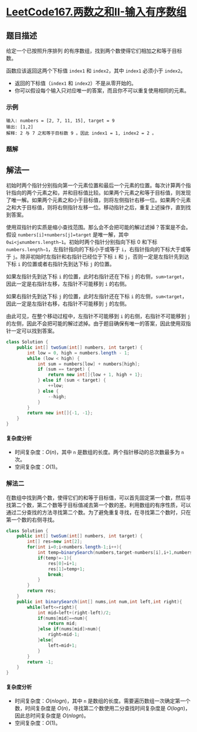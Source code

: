 # [LeetCode167.两数之和II-输入有序数组](https://leetcode-cn.com/problems/two-sum-ii-input-array-is-sorted/)
## 题目描述
给定一个已按照升序排列 的有序数组，找到两个数使得它们相加之和等于目标数。

函数应该返回这两个下标值 `index1` 和 `index2`，其中 `index1` 必须小于 `index2`。

- 返回的下标值（`index1` 和 `index2`）不是从零开始的。
- 你可以假设每个输入只对应唯一的答案，而且你不可以重复使用相同的元素。

### 示例
```
输入: numbers = [2, 7, 11, 15], target = 9
输出: [1,2]
解释: 2 与 7 之和等于目标数 9 。因此 index1 = 1, index2 = 2 。
```
### 题解
## 解法一
初始时两个指针分别指向第一个元素位置和最后一个元素的位置。每次计算两个指针指向的两个元素之和，并和目标值比较。如果两个元素之和等于目标值，则发现了唯一解。如果两个元素之和小于目标值，则将左侧指针右移一位。如果两个元素之和大于目标值，则将右侧指针左移一位。移动指针之后，重复上述操作，直到找到答案。

使用双指针的实质是缩小查找范围。那么会不会把可能的解过滤掉？答案是不会。假设 `numbers[i]+numbers[j]=target` 是唯一解，其中 `0≤i<j≤numbers.length−1`。初始时两个指针分别指向下标 0 和下标 `numbers.length−1`，左指针指向的下标小于或等于 `i`，右指针指向的下标大于或等于 `j`。除非初始时左指针和右指针已经位于下标 `i` 和 `j`，否则一定是左指针先到达下标 `i` 的位置或者右指针先到达下标 `j` 的位置。

如果左指针先到达下标 `i` 的位置，此时右指针还在下标 `j` 的右侧，`sum>target`，因此一定是右指针左移，左指针不可能移到 `i` 的右侧。

如果右指针先到达下标 `j` 的位置，此时左指针还在下标 `i` 的左侧，`sum<target`，因此一定是左指针右移，右指针不可能移到 `j` 的左侧。

由此可见，在整个移动过程中，左指针不可能移到 `i` 的右侧，右指针不可能移到 `j` 的左侧，因此不会把可能的解过滤掉。由于题目确保有唯一的答案，因此使用双指针一定可以找到答案。
```java
class Solution {
    public int[] twoSum(int[] numbers, int target) {
        int low = 0, high = numbers.length - 1;
        while (low < high) {
            int sum = numbers[low] + numbers[high];
            if (sum == target) {
                return new int[]{low + 1, high + 1};
            } else if (sum < target) {
                ++low;
            } else {
                --high;
            }
        }
        return new int[]{-1, -1};
    }
}
```
#### 复杂度分析
- 时间复杂度：$O(n)$，其中 `n` 是数组的长度。两个指针移动的总次数最多为 `n` 次。
- 空间复杂度：$O(1)$。
### 解法二
在数组中找到两个数，使得它们的和等于目标值，可以首先固定第一个数，然后寻找第二个数，第二个数等于目标值减去第一个数的差。利用数组的有序性质，可以通过二分查找的方法寻找第二个数。为了避免重复寻找，在寻找第二个数时，只在第一个数的右侧寻找。

```java
class Solution {
    public int[] twoSum(int[] numbers, int target) {
        int[] res=new int[2];
        for(int i=0;i<numbers.length-1;i++){
            int temp=binarySearch(numbers,target-numbers[i],i+1,numbers.length-1);
            if(temp!=-1){
                res[0]=i+1;
                res[1]=temp+1;
                break;
            }
        }
        return res;
    }
    public int binarySearch(int[] nums,int num,int left,int right){
        while(left<=right){
            int mid=left+(right-left)/2;
            if(nums[mid]==num){
                return mid;
            }else if(nums[mid]>num){
                right=mid-1;
            }else{
                left=mid+1;
            }
        }
        return -1;
    }
}
```
#### 复杂度分析
- 时间复杂度：$O(nlogn)$，其中 `n` 是数组的长度。需要遍历数组一次确定第一个数，时间复杂度是 $O(n)$，寻找第二个数使用二分查找时间复杂度是 $O(logn)$，因此总时间复杂度是 $O(nlogn)$。
- 空间复杂度：$O(1)$。